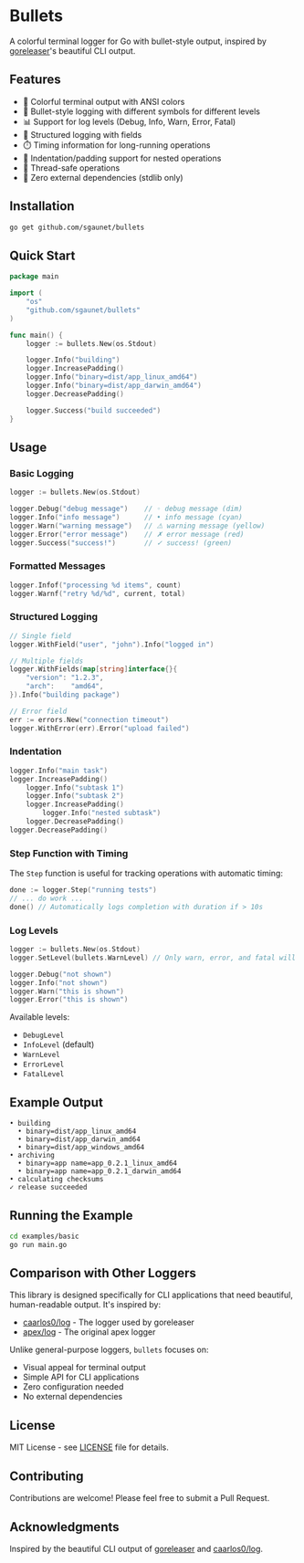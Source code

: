 # Bullets

A colorful terminal logger for Go with bullet-style output, inspired by [goreleaser](https://github.com/goreleaser/goreleaser)'s beautiful CLI output.

## Features

- 🎨 Colorful terminal output with ANSI colors
- 🔘 Bullet-style logging with different symbols for different levels
- 📊 Support for log levels (Debug, Info, Warn, Error, Fatal)
- 📝 Structured logging with fields
- ⏱️  Timing information for long-running operations
- 🔄 Indentation/padding support for nested operations
- 🧵 Thread-safe operations
- 🚀 Zero external dependencies (stdlib only)

## Installation

```bash
go get github.com/sgaunet/bullets
```

## Quick Start

```go
package main

import (
    "os"
    "github.com/sgaunet/bullets"
)

func main() {
    logger := bullets.New(os.Stdout)

    logger.Info("building")
    logger.IncreasePadding()
    logger.Info("binary=dist/app_linux_amd64")
    logger.Info("binary=dist/app_darwin_amd64")
    logger.DecreasePadding()

    logger.Success("build succeeded")
}
```

## Usage

### Basic Logging

```go
logger := bullets.New(os.Stdout)

logger.Debug("debug message")    // ◦ debug message (dim)
logger.Info("info message")      // • info message (cyan)
logger.Warn("warning message")   // ⚠ warning message (yellow)
logger.Error("error message")    // ✗ error message (red)
logger.Success("success!")       // ✓ success! (green)
```

### Formatted Messages

```go
logger.Infof("processing %d items", count)
logger.Warnf("retry %d/%d", current, total)
```

### Structured Logging

```go
// Single field
logger.WithField("user", "john").Info("logged in")

// Multiple fields
logger.WithFields(map[string]interface{}{
    "version": "1.2.3",
    "arch":    "amd64",
}).Info("building package")

// Error field
err := errors.New("connection timeout")
logger.WithError(err).Error("upload failed")
```

### Indentation

```go
logger.Info("main task")
logger.IncreasePadding()
    logger.Info("subtask 1")
    logger.Info("subtask 2")
    logger.IncreasePadding()
        logger.Info("nested subtask")
    logger.DecreasePadding()
logger.DecreasePadding()
```

### Step Function with Timing

The `Step` function is useful for tracking operations with automatic timing:

```go
done := logger.Step("running tests")
// ... do work ...
done() // Automatically logs completion with duration if > 10s
```

### Log Levels

```go
logger := bullets.New(os.Stdout)
logger.SetLevel(bullets.WarnLevel) // Only warn, error, and fatal will be logged

logger.Debug("not shown")
logger.Info("not shown")
logger.Warn("this is shown")
logger.Error("this is shown")
```

Available levels:
- `DebugLevel`
- `InfoLevel` (default)
- `WarnLevel`
- `ErrorLevel`
- `FatalLevel`

## Example Output

```
• building
  • binary=dist/app_linux_amd64
  • binary=dist/app_darwin_amd64
  • binary=dist/app_windows_amd64
• archiving
  • binary=app name=app_0.2.1_linux_amd64
  • binary=app name=app_0.2.1_darwin_amd64
• calculating checksums
✓ release succeeded
```

## Running the Example

```bash
cd examples/basic
go run main.go
```

## Comparison with Other Loggers

This library is designed specifically for CLI applications that need beautiful, human-readable output. It's inspired by:

- [caarlos0/log](https://github.com/caarlos0/log) - The logger used by goreleaser
- [apex/log](https://github.com/apex/log) - The original apex logger

Unlike general-purpose loggers, `bullets` focuses on:
- Visual appeal for terminal output
- Simple API for CLI applications
- Zero configuration needed
- No external dependencies

## License

MIT License - see [LICENSE](LICENSE) file for details.

## Contributing

Contributions are welcome! Please feel free to submit a Pull Request.

## Acknowledgments

Inspired by the beautiful CLI output of [goreleaser](https://github.com/goreleaser/goreleaser) and [caarlos0/log](https://github.com/caarlos0/log).
